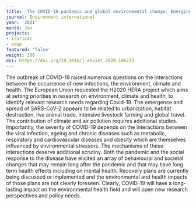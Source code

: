 ```yaml
---
title: 'The COVID-19 pandemic and global environmental change: Emerging research needs.'
journal: Environment international
year: '2021'
month: Jan
projects:
- isaric4c
- odap
featured: 'false'
weight: 200
doi: https://doi.org/10.1016/j.envint.2020.106272
---
```


The outbreak of COVID-19 raised numerous questions on the interactions between the occurrence of new infections, the environment, climate and health. The European Union requested the H2020 HERA project which aims at setting priorities in research on environment, climate and health, to identify relevant research needs regarding Covid-19. The emergence and spread of SARS-CoV-2 appears to be related to urbanization, habitat destruction, live animal trade, intensive livestock farming and global travel. The contribution of climate and air pollution requires additional studies. Importantly, the severity of COVID-19 depends on the interactions between the viral infection, ageing and chronic diseases such as metabolic, respiratory and cardiovascular diseases and obesity which are themselves influenced by environmental stressors. The mechanisms of these interactions deserve additional scrutiny. Both the pandemic and the social response to the disease have elicited an array of behavioural and societal changes that may remain long after the pandemic and that may have long term health effects including on mental health. Recovery plans are currently being discussed or implemented and the environmental and health impacts of those plans are not clearly foreseen. Clearly, COVID-19 will have a long-lasting impact on the environmental health field and will open new research perspectives and policy needs.